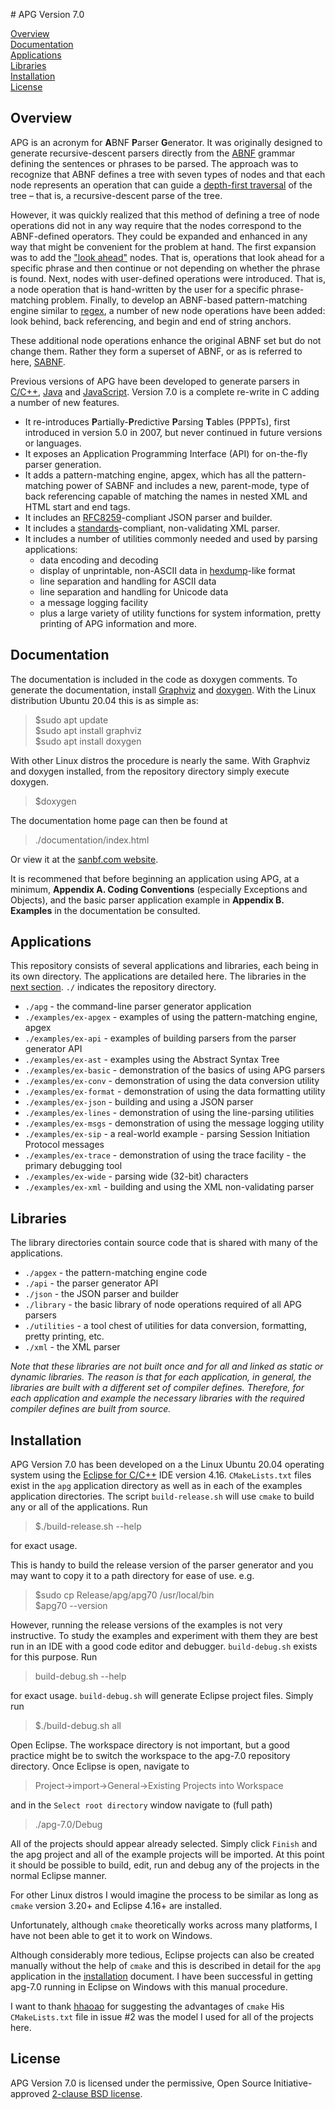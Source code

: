 ﻿﻿# APG Version 7.0

[Overview](#overview)<br>
[Documentation](#doc)<br>
[Applications](#apps)<br>
[Libraries](#libs)<br>
[Installation](#install)<br>
[License](#license)

##  <a id='overview'></a> Overview 
APG is an acronym for **A**BNF **P**arser **G**enerator. It was originally designed to generate recursive-descent parsers directly from the [ABNF](https://tools.ietf.org/html/rfc5234) grammar defining the sentences or phrases to be parsed. The approach was to recognize that ABNF defines a tree with seven types of nodes and that each node represents an operation that can guide a [depth-first traversal](https://en.wikipedia.org/wiki/Tree_traversal) of the tree – that is, a recursive-descent parse of the tree.

However, it was quickly realized that this method of defining a tree of node operations did not in any way require that the nodes correspond to the ABNF-defined operators. They could be expanded and enhanced in any way that might be convenient for the problem at hand. The first expansion was to add the ["look ahead"](https://en.wikipedia.org/wiki/Syntactic_predicate) nodes. That is, operations that look ahead for a specific phrase and then continue or not depending on whether the phrase is found. Next, nodes with user-defined operations were introduced. That is, a node operation that is hand-written by the user for a specific phrase-matching problem. Finally, to develop an ABNF-based pattern-matching engine similar to [regex](https://en.wikipedia.org/wiki/Regular_expression), a number of new node operations have been added: look behind, back referencing, and begin and end of string anchors.

These additional node operations enhance the original ABNF set but do not change them. Rather they form a superset of ABNF, or as is referred to here, [SABNF](./SABNF.md).

Previous versions of APG have been developed to generate parsers in [C/C++](https://github.com/ldthomas/apg-6.3), [Java](https://github.com/ldthomas/apg-java) and [JavaScript](https://github.com/ldthomas/apg-js2). Version 7.0 is a complete re-write in C adding a number of new features.

-   It re-introduces **P**artially-**P**redictive **P**arsing **T**ables (PPPTs), first introduced in version 5.0 in 2007, but never continued in future versions or languages.
-   It exposes an Application Programming Interface (API) for on-the-fly parser generation.
-   It adds a pattern-matching engine, apgex, which has all the pattern-matching power of SABNF and includes a new, parent-mode, type of back referencing capable of matching the names in nested XML and HTML start and end tags. 
-   It includes an [RFC8259](https://tools.ietf.org/html/rfc8259)-compliant JSON parser and builder.
-   It includes a [standards](https://www.w3.org/TR/REC-xml/)-compliant, non-validating XML parser.
-   It includes a number of utilities commonly needed and used by parsing applications:
    -   data encoding and decoding
    -   display of unprintable, non-ASCII data in [hexdump](https://www.man7.org/linux/man-pages/man1/hexdump.1.html)-like format
    -   line separation and handling for ASCII data
    -   line separation and handling for Unicode data
    -   a message logging facility
    -   plus a large variety of utility functions for system information, pretty printing of APG information and more. 

##  <a id='doc'></a> Documentation 
The documentation is included in the code as doxygen comments. To generate the documentation, install [Graphviz](https://graphviz.org/) and [doxygen](https://www.doxygen.nl/index.html). With the Linux distribution Ubuntu 20.04 this is as simple as:
> $sudo apt update<br>
> $sudo apt install graphviz<br>
> $sudo apt install doxygen

With other Linux distros the procedure is nearly the same. With Graphviz and doxygen installed, from the repository directory simply execute doxygen.
> $doxygen

The documentation home page can then be found at
> ./documentation/index.html

Or view it at the [sanbf.com website](https://sabnf.com/docs/doc7.0/index.html).

It is recommened that before beginning an application using APG, at a minimum,  **Appendix A. Coding Conventions** (especially Exceptions and Objects), and the basic parser application example in **Appendix B. Examples** in the documentation be consulted.

##  <a id='apps'></a> Applications 
This repository consists of several applications and libraries, each being in its own directory. The applications are detailed here. The libraries in the [next section](#libs). `./` indicates the repository directory.

 - `./apg` - the command-line parser generator application
 - `./examples/ex-apgex` - examples of using the pattern-matching engine, apgex
 - `./examples/ex-api` - examples of building parsers from the parser generator API
 - `./examples/ex-ast` - examples using the Abstract Syntax Tree
 - `./examples/ex-basic` - demonstration of the basics of using APG parsers
 - `./examples/ex-conv` - demonstration of using the data conversion utility
 - `./examples/ex-format` - demonstration of using the data formatting utility
 - `./examples/ex-json` - building and using a JSON parser
 - `./examples/ex-lines` - demonstration of using the line-parsing utilities
 - `./examples/ex-msgs` - demonstration of using the message logging utility
 - `./examples/ex-sip` - a real-world example - parsing Session Initiation Protocol messages
 - `./examples/ex-trace` - demonstration of using the trace facility - the primary debugging tool
 - `./examples/ex-wide` - parsing wide (32-bit) characters
 - `./examples/ex-xml` - building and using the XML non-validating parser

##  <a id='libs'></a> Libraries 
The library directories contain source code that is shared with many of the applications.

 - `./apgex` - the pattern-matching engine code
 - `./api` - the parser generator API
 - `./json` - the JSON parser and builder
 - `./library` - the basic library of node operations required of all APG parsers
 - `./utilities` - a tool chest of utilities for data conversion, formatting, pretty printing, etc.
 - `./xml` - the XML parser

_Note that these libraries are not built once and for all and linked as static or dynamic libraries. The reason is that for each application, in general, the libraries are built with a different set of compiler defines. Therefore, for each application and example the necessary libraries with the required compiler defines are built from source._

##  <a id='install'></a> Installation 
APG Version 7.0 has been developed on a the Linux Ubuntu 20.04 operating system using the [Eclipse for C/C++](https://www.eclipse.org/downloads/packages/) IDE version 4.16. `CMakeLists.txt` files exist in the `apg` application directory as well as in each of the examples application directories. The script `build-release.sh` will use `cmake` to build any or all of the applications. Run 
>$./build-release.sh --help

 for exact usage.

This is handy to build the release version of the parser generator and you may want to copy it to a path directory for ease of use. e.g.
>$sudo cp Release/apg/apg70 /usr/local/bin<br>
>$apg70 --version

However, running the release versions of the examples is not very instructive. To study the examples and experiment with them they are best run in an IDE with a good code editor and debugger. `build-debug.sh` exists for this purpose. Run 
>build-debug.sh --help

for exact usage. `build-debug.sh` will generate Eclipse project files. Simply run
>$./build-debug.sh all

Open Eclipse. The workspace directory is not important, but a good practice might be to switch the workspace to the apg-7.0 repository directory. Once Eclipse is open, navigate to 
>Project->import->General->Existing Projects into Workspace

and in the `Select root directory` window navigate to (full path)
>./apg-7.0/Debug

All of the projects should appear already selected. Simply click `Finish` and the apg project and all of the example projects will be imported. At this point it should be possible to build, edit, run and debug any of the projects in the normal Eclipse manner.

For other Linux distros I would imagine the process to be similar as long as `cmake` version 3.20+ and Eclipse 4.16+ are installed. 

Unfortunately, although `cmake` theoretically works across many platforms, I have not been able to get it to work on Windows. 

Although considerably more tedious, Eclipse projects can also be created manually without the help of `cmake` and this is described in detail for the `apg` application in the [installation](installation.md) document. I have been successful in getting apg-7.0 running in Eclipse on Windows with this manual procedure.

I want to thank [hhaoao](https://github.com/hhaoao) for suggesting the advantages of `cmake` His `CMakeLists.txt` file in issue #2 was the model I used for all of the projects here.

##  <a id='license'></a> License 
APG Version 7.0 is licensed under the permissive,  Open Source Initiative-approved [2-clause BSD license](LICENSE.md). 

